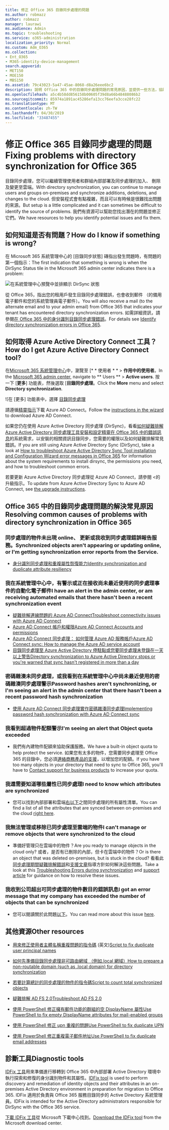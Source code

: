 ```yaml
---
title: 修正 Office 365 目錄同步處理的問題
ms.author: robmazz
author: robmazz
manager: laurawi
ms.audience: Admin
ms.topic: troubleshooting
ms.service: o365-administration
localization_priority: Normal
ms.custom: Adm_O365
ms.collection:
- Ent_O365
- M365-identity-device-management
search.appverid:
- MET150
- MOE150
- MBS150
ms.assetid: 79c43023-5a47-45ae-8068-d8a26eee6bc2
description: 說明 Office 365 中的目錄同步處理問題的常見原因，並提供一些方法，協助疑難排解，並加以解決。
ms.openlocfilehash: a5c4b58dd856158b00605f39d8a66b48488086b2
ms.sourcegitcommit: 85974a1891ac45286efa13cc76eefa3cce28fc22
ms.translationtype: MT
ms.contentlocale: zh-TW
ms.lasthandoff: 04/30/2019
ms.locfileid: "33487455"
---
```

# <a name="fixing-problems-with-directory-synchronization-for-office-365"></a><span data-ttu-id="ebb2b-103">修正 Office 365 目錄同步處理的問題</span><span class="sxs-lookup"><span data-stu-id="ebb2b-103">Fixing problems with directory synchronization for Office 365</span></span>

<span data-ttu-id="ebb2b-104">目錄同步處理，您可以繼續管理使用者和群組內部部署及同步處理的加入、 刪除及變更至雲端。</span><span class="sxs-lookup"><span data-stu-id="ebb2b-104">With directory synchronization, you can continue to manage users and groups on-premises and synchronize additions, deletions, and changes to the cloud.</span></span> <span data-ttu-id="ebb2b-105">但安裝程式會有點複雜，而且可以有時候是很難找出問題的來源。</span><span class="sxs-lookup"><span data-stu-id="ebb2b-105">But setup is a little complicated and it can sometimes be difficult to identify the source of problems.</span></span> <span data-ttu-id="ebb2b-106">我們有資源可以幫助您找出潛在的問題並修正它們。</span><span class="sxs-lookup"><span data-stu-id="ebb2b-106">We have resources to help you identify potential issues and fix them.</span></span>
  
## <a name="how-do-i-know-if-something-is-wrong"></a><span data-ttu-id="ebb2b-107">如何知道是否有問題？</span><span class="sxs-lookup"><span data-stu-id="ebb2b-107">How do I know if something is wrong?</span></span>

<span data-ttu-id="ebb2b-108">在 Microsoft 365 系統管理中心的 [目錄同步狀態] 磚指出發生問題時，有問題的第一個指示：</span><span class="sxs-lookup"><span data-stu-id="ebb2b-108">The first indication that something is wrong is when the DirSync Status tile in the Microsoft 365 admin center indicates there is a problem:</span></span>
  
![在系統管理中心預覽中並排顯示 DirSync 狀態](media/060006e9-de61-49d5-8979-e77cda198e71.png)
  
<span data-ttu-id="ebb2b-110">從 Office 365，指出您的租用戶發生目錄同步處理錯誤，也會收到郵件 （的備用電子郵件和您的系統管理員電子郵件）。</span><span class="sxs-lookup"><span data-stu-id="ebb2b-110">You will also receive a mail (to the alternate email and to your admin email) from Office 365 that indicates your tenant has encountered directory synchronization errors.</span></span> <span data-ttu-id="ebb2b-111">如需詳細資訊，請參閱[在 Office 365 中的身分識別目錄同步處理錯誤](identify-directory-synchronization-errors.md)。</span><span class="sxs-lookup"><span data-stu-id="ebb2b-111">For details see [Identify directory synchronization errors in Office 365](identify-directory-synchronization-errors.md).</span></span>
  
## <a name="how-do-i-get-azure-active-directory-connect-tool"></a><span data-ttu-id="ebb2b-112">如何取得 Azure Active Directory Connect 工具？</span><span class="sxs-lookup"><span data-stu-id="ebb2b-112">How do I get Azure Active Directory Connect tool?</span></span>

<span data-ttu-id="ebb2b-113">在[Microsoft 365 系統管理中心](https://admin.microsoft.com)中，瀏覽至 [\* \* 使用者 \* \* \> **作用中的使用者**。</span><span class="sxs-lookup"><span data-stu-id="ebb2b-113">In the [Microsoft 365 admin center](https://admin.microsoft.com), navigate to \*\* Users \*\* \> **Active users**.</span></span> <span data-ttu-id="ebb2b-114">按一下 [**更多**] 功能表，然後選取 [**目錄同步處理**。</span><span class="sxs-lookup"><span data-stu-id="ebb2b-114">Click the **More** menu and select **Directory synchronization**.</span></span> 
  
![在 [更多] 功能表中，選擇 [目錄同步處理](media/dc6669e5-c01b-471e-9cdf-04f5d44e1c4b.png)
  
<span data-ttu-id="ebb2b-116">請遵循[精靈指示](set-up-directory-synchronization.md)下載 Azure AD Connect。</span><span class="sxs-lookup"><span data-stu-id="ebb2b-116">Follow the [instructions in the wizard](set-up-directory-synchronization.md) to download Azure AD Connect.</span></span> 
  
<span data-ttu-id="ebb2b-117">如果您仍在使用 Azure Active Directory 同步處理 (DirSync)，看看[如何疑難排解 Azure Active Directory 同步處理工具安裝和設定精靈在 Office 365 中的錯誤訊息](https://go.microsoft.com/fwlink/p/?LinkId=396717)的系統需求，以安裝的相關資訊目錄同步，您需要的權限以及如何疑難排解常見錯誤。</span><span class="sxs-lookup"><span data-stu-id="ebb2b-117">If you are still using Azure Active Directory Sync (DirSync), take a look at [How to troubleshoot Azure Active Directory Sync Tool installation and Configuration Wizard error messages in Office 365](https://go.microsoft.com/fwlink/p/?LinkId=396717) for information about the system requirements to install dirsync, the permissions you need, and how to troubleshoot common errors.</span></span> 
  
<span data-ttu-id="ebb2b-118">若要更新 Azure Active Directory 同步處理從 Azure AD Connect，請參閱 <<c0>的升級指示。</span><span class="sxs-lookup"><span data-stu-id="ebb2b-118">To update from Azure Active Directory Sync to Azure AD Connect, see [the upgrade instructions](https://go.microsoft.com/fwlink/p/?LinkId=733240).</span></span>
  
## <a name="resolving-common-causes-of-problems-with-directory-synchronization-in-office-365"></a><span data-ttu-id="ebb2b-119">Office 365 中的目錄同步處理問題的解決常見原因</span><span class="sxs-lookup"><span data-stu-id="ebb2b-119">Resolving common causes of problems with directory synchronization in Office 365</span></span>

### <a name="synchronized-objects-arent-appearing-or-updating-online-or-im-getting-synchronization-error-reports-from-the-service"></a><span data-ttu-id="ebb2b-120">**同步處理的物件未出現 online、 更新或我收到同步處理錯誤報告服務。**</span><span class="sxs-lookup"><span data-stu-id="ebb2b-120">**Synchronized objects aren't appearing or updating online, or I'm getting synchronization error reports from the Service.**</span></span>

- [<span data-ttu-id="ebb2b-121">身分識別同步處理和重複屬性恢復能力</span><span class="sxs-lookup"><span data-stu-id="ebb2b-121">Identity synchronization and duplicate attribute resiliency</span></span>](https://docs.microsoft.com/azure/active-directory/hybrid/how-to-connect-syncservice-duplicate-attribute-resiliency)

### <a name="i-have-an-alert-in-the-admin-center-or-am-receiving-automated-emails-that-there-hasnt-been-a-recent-synchronization-event"></a><span data-ttu-id="ebb2b-122">**我在系統管理中心中，有警示或正在接收尚未最近使用的同步處理事件的自動化電子郵件**</span><span class="sxs-lookup"><span data-stu-id="ebb2b-122">**I have an alert in the admin center, or am receiving automated emails that there hasn't been a recent synchronization event**</span></span>
- [<span data-ttu-id="ebb2b-123">疑難排解連線問題的 Azure AD Connect</span><span class="sxs-lookup"><span data-stu-id="ebb2b-123">Troubleshoot connectivity issues with Azure AD Connect</span></span>](https://docs.microsoft.com/azure/active-directory/hybrid/tshoot-connect-connectivity)
- [<span data-ttu-id="ebb2b-124">Azure AD Connect 帳戶和權限</span><span class="sxs-lookup"><span data-stu-id="ebb2b-124">Azure AD Connect Accounts and permissions</span></span>](https://go.microsoft.com/fwlink/p/?LinkId=820598)
- [<span data-ttu-id="ebb2b-125">Azure AD Connect 同步處理： 如何管理 Azure AD 服務帳戶</span><span class="sxs-lookup"><span data-stu-id="ebb2b-125">Azure AD Connect sync: How to manage the Azure AD service account</span></span>](https://docs.microsoft.com/azure/active-directory/hybrid/how-to-connect-azureadaccount)
- [<span data-ttu-id="ebb2b-126">目錄同步處理至 Azure Active Directory 停駐點或您要同步處理未登錄在一天以上警告</span><span class="sxs-lookup"><span data-stu-id="ebb2b-126">Directory synchronization to Azure Active Directory stops or you're warned that sync hasn't registered in more than a day</span></span>](https://support.microsoft.com/help/2882421/directory-synchronization-to-azure-active-directory-stops-or-you-re-warned-that-sync-hasn-t-registered-in-more-than-a-day)

### <a name="password-hashes-arent-synchronizing-or-im-seeing-an-alert-in-the-admin-center-that-there-hasnt-been-a-recent-password-hash-synchronization"></a><span data-ttu-id="ebb2b-127">**密碼雜湊未同步處理，或我看到在系統管理中心中尚未最近使用的密碼雜湊同步處理警示**</span><span class="sxs-lookup"><span data-stu-id="ebb2b-127">**Password hashes aren't synchronizing, or I'm seeing an alert in the admin center that there hasn't been a recent password hash synchronization**</span></span>
- [<span data-ttu-id="ebb2b-128">使用 Azure AD Connect 同步處理實作密碼雜湊同步處理</span><span class="sxs-lookup"><span data-stu-id="ebb2b-128">Implementing password hash synchronization with Azure AD Connect sync</span></span>](https://docs.microsoft.com/azure/active-directory/hybrid/how-to-connect-password-hash-synchronization)

### <a name="im-seeing-an-alert-that-object-quota-exceeded"></a><span data-ttu-id="ebb2b-129">**我看到超過物件配額警示**</span><span class="sxs-lookup"><span data-stu-id="ebb2b-129">**I'm seeing an alert that Object quota exceeded**</span></span>
- <span data-ttu-id="ebb2b-130">我們有內建物件配額來協助保護服務。</span><span class="sxs-lookup"><span data-stu-id="ebb2b-130">We have a built-in object quota to help protect the service.</span></span> <span data-ttu-id="ebb2b-131">如果您有太多的物件，您需要同步處理至 Office 365 的目錄中，您必須[連絡商務產品的支援](https://support.office.com/article/32a17ca7-6fa0-4870-8a8d-e25ba4ccfd4b)，以增加您的配額。</span><span class="sxs-lookup"><span data-stu-id="ebb2b-131">If you have too many objects in your directory that need to sync to Office 365, you'll have to [Contact support for business products](https://support.office.com/article/32a17ca7-6fa0-4870-8a8d-e25ba4ccfd4b) to increase your quota.</span></span>

### <a name="i-need-to-know-which-attributes-are-synchronized"></a><span data-ttu-id="ebb2b-132">**我還需要知道哪些屬性已同步處理**</span><span class="sxs-lookup"><span data-stu-id="ebb2b-132">**I need to know which attributes are synchronized**</span></span>
- <span data-ttu-id="ebb2b-133">您可以找到內部部署和雲端[右以下](https://go.microsoft.com/fwlink/p/?LinkId=396719)之間同步處理的所有屬性清單。</span><span class="sxs-lookup"><span data-stu-id="ebb2b-133">You can find a list of all the attributes that are synced between on-premises and the cloud [right here](https://go.microsoft.com/fwlink/p/?LinkId=396719).</span></span>

### <a name="i-cant-manage-or-remove-objects-that-were-synchronized-to-the-cloud"></a><span data-ttu-id="ebb2b-134">**我無法管理或移除已同步處理至雲端的物件**</span><span class="sxs-lookup"><span data-stu-id="ebb2b-134">**I can't manage or remove objects that were synchronized to the cloud**</span></span>
- <span data-ttu-id="ebb2b-135">準備好管理只在雲端中的物件？</span><span class="sxs-lookup"><span data-stu-id="ebb2b-135">Are you ready to manage objects in the cloud only?</span></span> <span data-ttu-id="ebb2b-136">或者，是否有已刪除的內部，但卡在雲端中的物件？</span><span class="sxs-lookup"><span data-stu-id="ebb2b-136">Or is there an object that was deleted on-premises, but is stuck in the cloud?</span></span> <span data-ttu-id="ebb2b-137">看看此[同步處理期間疑難排解錯誤](https://go.microsoft.com/fwlink/p/?linkid=842044)和[支援文章](https://go.microsoft.com/fwlink/p/?LinkId=396720)指導方針如何解決這些問題。</span><span class="sxs-lookup"><span data-stu-id="ebb2b-137">Take a look at this [Troubleshooting Errors during synchronization](https://go.microsoft.com/fwlink/p/?linkid=842044) and [support article](https://go.microsoft.com/fwlink/p/?LinkId=396720) for guidance on how to resolve these issues.</span></span>

### <a name="i-got-an-error-message-that-my-company-has-exceeded-the-number-of-objects-that-can-be-synchronized"></a><span data-ttu-id="ebb2b-138">**我收到公司超出可同步處理的物件數目的錯誤訊息**</span><span class="sxs-lookup"><span data-stu-id="ebb2b-138">**I got an error message that my company has exceeded the number of objects that can be synchronized**</span></span>
- <span data-ttu-id="ebb2b-139">您可以閱讀關於此問題[以下](https://go.microsoft.com/fwlink/p/?LinkId=396721)。</span><span class="sxs-lookup"><span data-stu-id="ebb2b-139">You can read more about this issue [here](https://go.microsoft.com/fwlink/p/?LinkId=396721).</span></span>
   
## <a name="other-resources"></a><span data-ttu-id="ebb2b-140">其他資源</span><span class="sxs-lookup"><span data-stu-id="ebb2b-140">Other resources</span></span>

- <span data-ttu-id="ebb2b-141">[用來修正使用者主體名稱重複問題的指令碼](https://go.microsoft.com/fwlink/p/?LinkId=396725) (英文)</span><span class="sxs-lookup"><span data-stu-id="ebb2b-141">[Script to fix duplicate user principal names](https://go.microsoft.com/fwlink/p/?LinkId=396725)</span></span>
    
- [<span data-ttu-id="ebb2b-142">如何先準備目錄同步處理非可路由網域 （例如.local 網域）</span><span class="sxs-lookup"><span data-stu-id="ebb2b-142">How to prepare a non-routable domain (such as .local domain) for directory synchronization</span></span>](prepare-a-non-routable-domain-for-directory-synchronization.md)
    
- [<span data-ttu-id="ebb2b-143">若要計算總計的同步處理的物件的指令碼</span><span class="sxs-lookup"><span data-stu-id="ebb2b-143">Script to count total synchronized objects</span></span>](https://go.microsoft.com/fwlink/p/?LinkId=396726)
    
- [<span data-ttu-id="ebb2b-144">疑難排解 AD FS 2.0</span><span class="sxs-lookup"><span data-stu-id="ebb2b-144">Troubleshoot AD FS 2.0</span></span>](https://go.microsoft.com/fwlink/p/?LinkId=396727)
    
- [<span data-ttu-id="ebb2b-145">使用 PowerShell 修正擁有郵件功能的群組的空 DisplayName 屬性</span><span class="sxs-lookup"><span data-stu-id="ebb2b-145">Use PowerShell to fix empty DisplayName attributes for mail-enabled groups</span></span>](https://go.microsoft.com/fwlink/p/?LinkId=396728)
    
- [<span data-ttu-id="ebb2b-146">使用 PowerShell 修正 upn 重複的問題</span><span class="sxs-lookup"><span data-stu-id="ebb2b-146">Use PowerShell to fix duplicate UPN</span></span>](https://go.microsoft.com/fwlink/p/?LinkId=396730)
    
- [<span data-ttu-id="ebb2b-147">使用 PowerShell 修正重複電子郵件地址</span><span class="sxs-lookup"><span data-stu-id="ebb2b-147">Use PowerShell to fix duplicate email addresses</span></span>](https://go.microsoft.com/fwlink/p/?LinkId=396731)
    
## <a name="diagnostic-tools"></a><span data-ttu-id="ebb2b-148">診斷工具</span><span class="sxs-lookup"><span data-stu-id="ebb2b-148">Diagnostic tools</span></span>

<span data-ttu-id="ebb2b-149">[IDFix 工具](prepare-directory-attributes-for-synch-with-idfix.md)用來準備進行移轉到 Office 365 中內部部署 Active Directory 環境中執行探索和修復的身分識別物件和其屬性。</span><span class="sxs-lookup"><span data-stu-id="ebb2b-149">[IDFix tool](prepare-directory-attributes-for-synch-with-idfix.md) is used to perform discovery and remediation of identity objects and their attributes in an on-premises Active Directory environment in preparation for migration to Office 365.</span></span> <span data-ttu-id="ebb2b-150">IDFix 適用於負責與 Office 365 服務目錄同步的 Active Directory 系統管理員。</span><span class="sxs-lookup"><span data-stu-id="ebb2b-150">IDFix is intended for the Active Directory administrators responsible for DirSync with the Office 365 service.</span></span> 

<span data-ttu-id="ebb2b-151">[下載 IDFix 工具](https://go.microsoft.com/fwlink/p/?LinkId=396718)從 Microsoft 下載中心找到。</span><span class="sxs-lookup"><span data-stu-id="ebb2b-151">[Download the IDFix tool](https://go.microsoft.com/fwlink/p/?LinkId=396718) from the Microsoft download center.</span></span>
